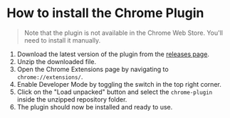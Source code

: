# How to install the Chrome Plugin

> Note that the plugin is not available in the Chrome Web Store. You'll need to install it manually.

1. Download the latest version of the plugin from the [releases page](https://github.com/hikariatama/swp-project/releases).
2. Unzip the downloaded file.
3. Open the Chrome Extensions page by navigating to `chrome://extensions/`.
4. Enable Developer Mode by toggling the switch in the top right corner.
5. Click on the "Load unpacked" button and select the `chrome-plugin` inside the unzipped repository folder.
6. The plugin should now be installed and ready to use.
